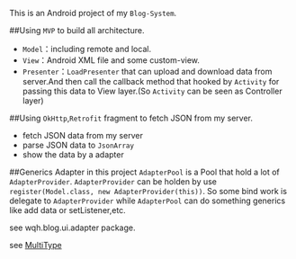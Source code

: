 This is an Android project of my `Blog-System`.


##Using `MVP` to build all architecture.
 - `Model`：including remote and local.
 - `View`：Android XML file and some custom-view.
 - `Presenter`：`LoadPresenter` that can upload and download data from server.And then call the callback method that hooked by `Activity` for passing this data to View layer.(So `Activity` can be seen as Controller layer)


##Using `OkHttp`,`Retrofit` fragment to fetch JSON from my server.
 - fetch JSON data from my server
 - parse JSON data to `JsonArray`
 - show the data by a adapter


##Generics Adapter in this project
`AdapterPool` is a Pool that hold a lot of `AdapterProvider`. `AdapterProvider` can be holden by use `register(Model.class, new AdapterProvider(this))`.
So some bind work is delegate to `AdapterProvider` while `AdapterPool` can do something generics like add data or setListener,etc.

see wqh.blog.ui.adapter package.

see [MultiType](https://github.com/drakeet/MultiType/blob/master/library/src/main/java/me/drakeet/multitype/TypeItemFactory.java)



